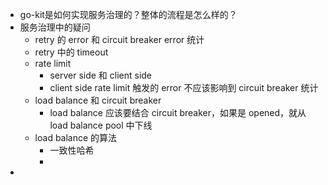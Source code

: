 - go-kit是如何实现服务治理的？整体的流程是怎么样的？
- 服务治理中的疑问
	- retry 的 error 和 circuit breaker error 统计
	- retry 中的 timeout
	- rate limit
		- server side 和 client side
		- client side rate limit 触发的 error 不应该影响到 circuit breaker 统计
	- load balance 和 circuit breaker
		- load balance 应该要结合 circuit breaker，如果是 opened，就从 load balance pool 中下线
	- load balance 的算法
		- 一致性哈希
		-
-